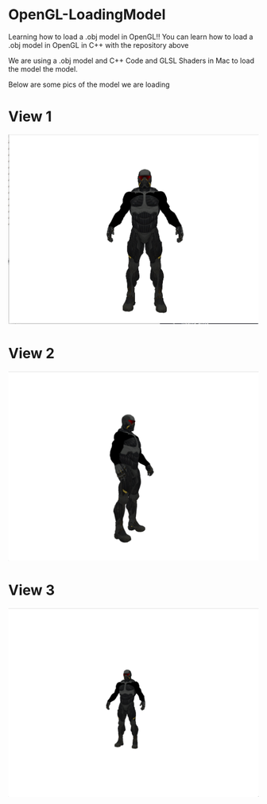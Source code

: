 # OpenGL-LoadingModel
Learning how to load a .obj model in OpenGL!!
You can learn how to load a .obj model in OpenGL in C++ with the repository above 

We are using a .obj model and C++ Code and GLSL Shaders in Mac to load the model the model.

Below are some pics of the model we are loading 
# View 1
![N|Solid](https://raw.githubusercontent.com/NSAryan12/OpenGL-LoadingModel/master/imgs/1.png)

# View 2 
![N|Solid](https://raw.githubusercontent.com/NSAryan12/OpenGL-LoadingModel/master/imgs/3.png)

# View 3

![N|Solid](https://raw.githubusercontent.com/NSAryan12/OpenGL-LoadingModel/master/imgs/4.png)
